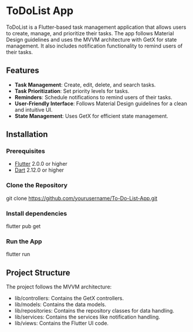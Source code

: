 # ToDoList App

ToDoList is a Flutter-based task management application that allows users to create, manage, and prioritize their tasks. The app follows Material Design guidelines and uses the MVVM architecture with GetX for state management. It also includes notification functionality to remind users of their tasks.

## Features

- **Task Management**: Create, edit, delete, and search tasks.
- **Task Prioritization**: Set priority levels for tasks.
- **Reminders**: Schedule notifications to remind users of their tasks.
- **User-Friendly Interface**: Follows Material Design guidelines for a clean and intuitive UI.
- **State Management**: Uses GetX for efficient state management.


## Installation

### Prerequisites

- [Flutter](https://flutter.dev/docs/get-started/install) 2.0.0 or higher
- [Dart](https://dart.dev/get-dart) 2.12.0 or higher

### Clone the Repository

git clone https://github.com/yourusername/To-Do-List-App.git


### Install dependencies
flutter pub get

### Run the App
flutter run


## Project Structure 

The project follows the MVVM architecture:

- lib/controllers: Contains the GetX controllers.
- lib/models: Contains the data models.
- lib/repositories: Contains the repository classes for data handling.
- lib/services: Contains the services like notification handling.
- lib/views: Contains the Flutter UI code.



